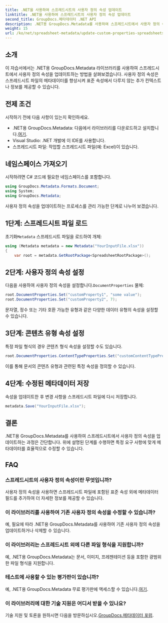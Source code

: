 ```yaml
---
title: .NET을 사용하여 스프레드시트의 사용자 정의 속성 업데이트
linktitle: .NET을 사용하여 스프레드시트의 사용자 정의 속성 업데이트
second_title: GroupDocs.메타데이터 .NET API
description: .NET용 GroupDocs.Metadata를 사용하여 스프레드시트에서 사용자 정의 속성을 업데이트하는 방법을 알아보세요. 이 튜토리얼은 메타데이터 관리 기술을 효과적으로 향상시킵니다.
weight: 15
url: /ko/net/spreadsheet-metadata/update-custom-properties-spreadsheets/
---
```

## 소개
이 자습서에서는 .NET용 GroupDocs.Metadata 라이브러리를 사용하여 스프레드시트에서 사용자 정의 속성을 업데이트하는 방법을 살펴보겠습니다. 사용자 정의 속성은 스프레드시트 파일의 메타데이터를 향상시켜 표준 속성에서 다루지 않는 추가 컨텍스트나 정보를 제공할 수 있습니다.
## 전제 조건
시작하기 전에 다음 사항이 있는지 확인하세요.
- .NET용 GroupDocs.Metadata: 다음에서 라이브러리를 다운로드하고 설치합니다.[여기](https://releases.groupdocs.com/metadata/net/).
- Visual Studio: .NET 개발에 이 IDE를 사용합니다.
- 스프레드시트 파일: 작업할 스프레드시트 파일(예: Excel)이 있습니다.

## 네임스페이스 가져오기
시작하려면 C# 코드에 필요한 네임스페이스를 포함합니다.
```csharp
using GroupDocs.Metadata.Formats.Document;
using System;
using GroupDocs.Metadata;
```

사용자 정의 속성을 업데이트하는 프로세스를 관리 가능한 단계로 나누어 보겠습니다.
## 1단계: 스프레드시트 파일 로드
 초기화`Metadata` 스프레드시트 파일을 로드하여 개체:
```csharp
using (Metadata metadata = new Metadata("YourInputFile.xlsx"))
{
    var root = metadata.GetRootPackage<SpreadsheetRootPackage>();
```
## 2단계: 사용자 정의 속성 설정
 다음을 사용하여 사용자 정의 속성을 설정합니다.`DocumentProperties` 물체:
```csharp
root.DocumentProperties.Set("customProperty1", "some value");
root.DocumentProperties.Set("customProperty2", 7);
```
문자열, 정수 또는 기타 호환 가능한 유형과 같은 다양한 데이터 유형의 속성을 설정할 수 있습니다.
## 3단계: 콘텐츠 유형 속성 설정
특정 파일 형식의 경우 콘텐츠 형식 속성을 설정할 수도 있습니다.
```csharp
root.DocumentProperties.ContentTypeProperties.Set("customContentTypeProperty", "custom value");
```
이를 통해 문서의 콘텐츠 유형과 관련된 특정 속성을 정의할 수 있습니다.
## 4단계: 수정된 메타데이터 저장
속성을 업데이트한 후 변경 사항을 스프레드시트 파일에 다시 저장합니다.
```csharp
metadata.Save("YourInputFile.xlsx");
```

## 결론
.NET용 GroupDocs.Metadata를 사용하여 스프레드시트에서 사용자 정의 속성을 업데이트하는 과정은 간단합니다. 위에 설명된 단계를 수행하면 특정 요구 사항에 맞게 메타데이터를 효율적으로 수정할 수 있습니다.

## FAQ
### 스프레드시트의 사용자 정의 속성이란 무엇입니까?
사용자 정의 속성을 사용하면 스프레드시트 파일에 포함된 표준 속성 외에 메타데이터 필드를 추가하여 더 자세한 정보를 제공할 수 있습니다.
### 이 라이브러리를 사용하여 기존 사용자 정의 속성을 수정할 수 있습니까?
예, 필요에 따라 .NET용 GroupDocs.Metadata를 사용하여 기존 사용자 정의 속성을 업데이트하거나 삭제할 수 있습니다.
### 이 라이브러리는 스프레드시트 외에 다른 파일 형식을 지원합니까?
예, .NET용 GroupDocs.Metadata는 문서, 이미지, 프레젠테이션 등을 포함한 광범위한 파일 형식을 지원합니다.
### 테스트에 사용할 수 있는 평가판이 있습니까?
 예, .NET용 GroupDocs.Metadata 무료 평가판에 액세스할 수 있습니다.[여기](https://releases.groupdocs.com/).
### 이 라이브러리에 대한 기술 지원은 어디서 받을 수 있나요?
 기술 지원 및 토론을 원하시면 다음을 방문하십시오.[GroupDocs.메타데이터 포럼](https://forum.groupdocs.com/c/metadata/14).